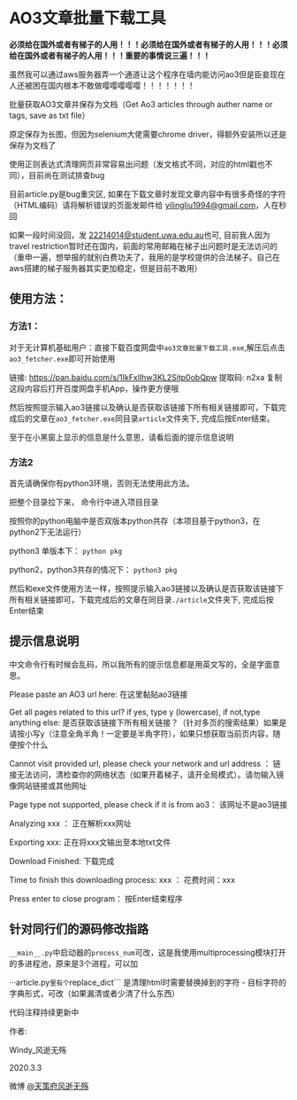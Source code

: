 # AO3文章批量下载工具

**必须给在国外或者有梯子的人用！！！必须给在国外或者有梯子的人用！！！必须给在国外或者有梯子的人用！！！重要的事情说三遍！！！**

虽然我可以通过aws服务器弄一个通道让这个程序在墙内能访问ao3但是臣妾现在人还被困在国内根本不敢做嘤嘤嘤嘤嘤！！！！！！！


批量获取AO3文章并保存为文档（Get Ao3 articles through auther name or tags, save as txt file）

原定保存为长图，但因为selenium大佬需要chrome driver，得额外安装所以还是保存为文档了

使用正则表达式清理网页非常容易出问题（发文格式不同，对应的html戳也不同），目前尚在测试排查bug

目前article.py是bug重灾区, 如果在下载文章时发现文章内容中有很多奇怪的字符（HTML编码）请将解析错误的页面发邮件给 <yilingliu1994@gmail.com>，人在秒回

如果一段时间没回，发 <22214014@student.uwa.edu.au>也可, 目前我人因为travel restriction暂时还在国内，前面的常用邮箱在梯子出问题时是无法访问的（重申一遍，想举报的就别白费功夫了，我用的是学校提供的合法梯子。自己在aws搭建的梯子服务器其实更加稳定，但是目前不敢用）


## 使用方法：

### 方法1：

对于无计算机基础用户：直接下载百度网盘中```ao3文章批量下载工具.exe```,解压后点击```ao3_fetcher.exe```即可开始使用

链接: https://pan.baidu.com/s/1IkFxlIhw3KL2Sitp0obQpw 提取码: n2xa 复制这段内容后打开百度网盘手机App，操作更方便哦

然后按照提示输入ao3链接以及确认是否获取该链接下所有相关链接即可，下载完成后的文章在```ao3_fetcher.exe```同目录```article```文件夹下, 完成后按Enter结束。

至于在小黑窗上显示的信息是什么意思，请看后面的提示信息说明


### 方法2

首先请确保你有python3环境，否则无法使用此方法。

把整个目录拉下来， 命令行中进入项目目录

按照你的python电脑中是否双版本python共存（本项目基于python3，在python2下无法运行）

python3 单版本下：
```python pkg```

python2，python3共存的情况下：
```python3 pkg```

然后和exe文件使用方法一样，按照提示输入ao3链接以及确认是否获取该链接下所有相关链接即可，下载完成后的文章在同目录```./article```文件夹下, 完成后按Enter结束

## 提示信息说明

中文命令行有时候会乱码，所以我所有的提示信息都是用英文写的，全是字面意思。

Please paste an AO3 url here: 在这里黏贴ao3链接

Get all pages related to this url? if yes, type y (lowercase), if not,type anything else: 是否获取该链接下所有相关链接？（针对多页的搜索结果）如果是请按小写y（注意全角半角！一定要是半角字符），如果只想获取当前页内容，随便按个什么

Cannot visit provided url, please check your network and url address ： 链接无法访问，清检查你的网络状态（如果开着梯子，请开全局模式）。请勿输入镜像网站链接或其他网址

Page type not supported, please check if it is from ao3： 该网址不是ao3链接

Analyzing xxx ： 正在解析xxx网址

Exporting xxx: 正在将xxx文输出至本地txt文件

Download Finished: 下载完成

Time to finish this downloading process: xxx ： 花费时间：xxx

Press enter to close program： 按Enter结束程序

## 针对同行们的源码修改指路

```__main__.py```中启动器的```process_num```可改，这是我使用multiprocessing模块打开的多进程池，原来是3个进程，可以加

···article.py```里有个```replace_dict``` 是清理html时需要替换掉到的字符 - 目标字符的字典形式，可改（如果漏清或者少清了什么东西）

代码注释持续更新中


作者: 

Windy_风逝无殇 

2020.3.3

微博 [@天策府风逝无殇](https://weibo.com/u/2098339772/home?wvr=5&lf=reg)

